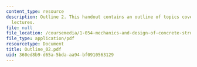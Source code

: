 ```yaml
---
content_type: resource
description: Outline 2. This handout contains an outline of topics covered in course
  lectures.
file: null
file_location: /coursemedia/1-054-mechanics-and-design-of-concrete-structures-spring-2004/360ed8b9d65a5bdaaa94bf0910563129_Outline_02.pdf
file_type: application/pdf
resourcetype: Document
title: Outline_02.pdf
uid: 360ed8b9-d65a-5bda-aa94-bf0910563129
---
```

